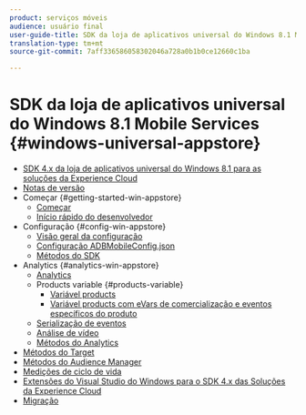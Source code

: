 ```yaml
---
product: serviços móveis
audience: usuário final
user-guide-title: SDK da loja de aplicativos universal do Windows 8.1 Mobile Services
translation-type: tm+mt
source-git-commit: 7aff336586058302046a728a0b1b0ce12660c1ba

---
```



# SDK da loja de aplicativos universal do Windows 8.1 Mobile Services {#windows-universal-appstore}

+ [SDK 4.x da loja de aplicativos universal do Windows 8.1 para as soluções da Experience Cloud](overview.md)
+ [Notas de versão](release-notes.md)
+ Começar {#getting-started-win-appstore}
   + [Começar](c-getting-started/c-getting-started.md)
   + [Início rápido do desenvolvedor](c-getting-started/dev-qs.md)
+ Configuração {#config-win-appstore}
   + [Visão geral da configuração](c-configuration/c-configuration.md)
   + [Configuração ADBMobileConfig.json](c-configuration/c.json.md)
   + [Métodos do SDK](c-configuration/methods.md)
+ Analytics {#analytics-win-appstore}
   + [Analytics](analytics/analytics.md)
   + Products variable {#products-variable}
      + [Variável products](analytics/products/products.md)
      + [Variável products com eVars de comercialização e eventos específicos do produto](analytics/products/products-variable-evars-events.md)
   + [Serialização de eventos](analytics/event-serialization.md)
   + [Análise de vídeo](analytics/video-qs.md)
   + [Métodos do Analytics](analytics/analytics-methods.md)
+ [Métodos do Target](target/target-methods.md)
+ [Métodos do Audience Manager](audiencemgmt/audience-manager-methods.md)
+ [Medições de ciclo de vida](metrics.md)
+ [Extensões do Visual Studio do Windows para o SDK 4.x das Soluções da Experience Cloud](extensions/win-vse-4x.md)
+ [Migração](migration-v3.md)
